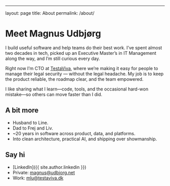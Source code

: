 ---
layout: page
title: About
permalink: /about/

# Meet Magnus Udbjørg

I build useful software and help teams do their best work. I’ve spent almost two decades in tech, picked up an Executive Master’s in IT Management along the way, and I’m still curious every day.

Right now I’m CTO at [TestaViva](https://www.testaviva.dk), where we’re making it easy for people to manage their legal security — without the legal headache. My job is to keep the product reliable, the roadmap clear, and the team empowered.

I like sharing what I learn—code, tools, and the occasional hard-won mistake—so others can move faster than I did.

## A bit more

* Husband to Line.
* Dad to Frej and Liv.
* \~20 years in software across product, data, and platforms.
* Into clean architecture, practical AI, and shipping over showmanship.

## Say hi

* \[LinkedIn]\({{ site.author.linkedin }})
* Private: [magnus@udbjorg.net](mailto:magnus@udbjorg.net)
* Work: [mlu@testaviva.dk](mailto:mlu@testaviva.dk)